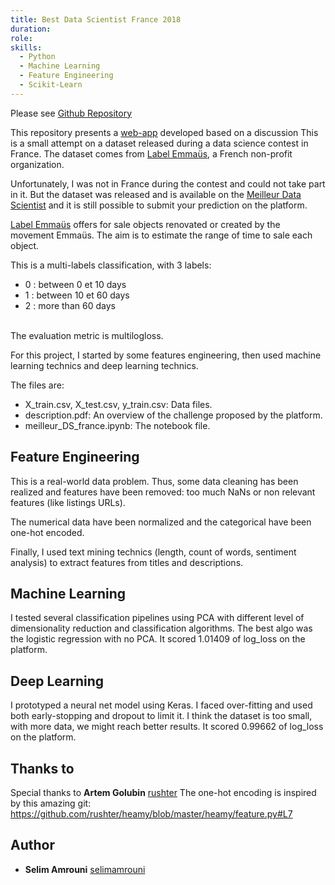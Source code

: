 ```yaml
---
title: Best Data Scientist France 2018
duration: 
role: 
skills:
  - Python
  - Machine Learning
  - Feature Engineering
  - Scikit-Learn
---
```


Please see [Github Repository](https://github.com/selimamrouni/best-data-scientist-france-2018)

This repository presents a [web-app](https://gas-app-usa.herokuapp.com/) developed based on a discussion This is a small attempt on a dataset released during a data science contest in France. The dataset comes from [Label Emmaüs](https://www.label-emmaus.co/fr/), a French non-profit organization.

Unfortunately, I was not in France during the contest and could not take part in it. But the dataset was released and is available on the [Meilleur Data Scientist](https://www.meilleurdatascientistdefrance.com/) and it is still possible to submit your prediction on the platform. 

[Label Emmaüs](https://www.label-emmaus.co/fr/) offers for sale objects renovated or created by the movement Emmaüs. The aim is to estimate the range of time to sale each object.

This is a multi-labels classification, with 3 labels:

- 0 : between 0 et 10 days
- 1 : between 10 et 60 days
- 2 : more than 60 days
<br>
The evaluation metric is multilogloss. 

For this project, I started by some features engineering, then used machine learning technics and deep learning technics. 

The files are:
- X_train.csv, X_test.csv, y_train.csv: Data files. 
- description.pdf: An overview of the challenge proposed by the platform. 
- meilleur_DS_france.ipynb: The notebook file. 

## Feature Engineering

This is a real-world data problem. Thus, some data cleaning has been realized and features have been removed: too much NaNs or non relevant features (like listings URLs). 

The numerical data have been normalized and the categorical have been one-hot encoded. 

Finally, I used text mining technics (length, count of words, sentiment analysis) to extract features from titles and descriptions. 

## Machine Learning

I tested several classification pipelines using PCA with different level of dimensionality reduction and classification algorithms.
The best algo was the logistic regression with no PCA. It scored 1.01409 of log_loss on the platform.

## Deep Learning

I prototyped a neural net model using Keras. I faced over-fitting and used both early-stopping and dropout to limit it. I think the dataset is too small, with more data, we might reach better results. It scored 0.99662 of log_loss on the platform.

## Thanks to

Special thanks to **Artem Golubin** [rushter](https://github.com/rushter)
The one-hot encoding is inspired by this amazing git: https://github.com/rushter/heamy/blob/master/heamy/feature.py#L7

## Author

* **Selim Amrouni** [selimamrouni](https://github.com/selimamrouni)
